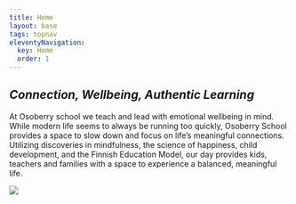 ```yaml
---
title: Home
layout: base
tags: topnav
eleventyNavigation:
  key: Home
  order: 1
---
```

## *Connection, Wellbeing, Authentic Learning*

At Osoberry school we teach and lead with emotional wellbeing in mind. While modern life seems to always be running too quickly, Osoberry School provides a space to slow down and focus on life’s meaningful connections. Utilizing discoveries in mindfulness, the science of happiness, child development, and the Finnish Education Model, our day provides kids, teachers and families with a space to experience a balanced, meaningful life.

![](/assets/uploads/lakejournal.jpg)
